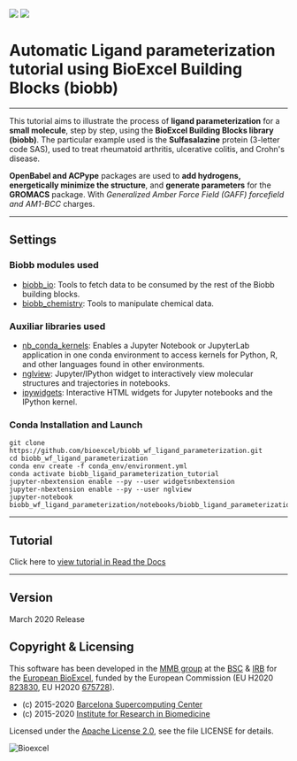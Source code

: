 [![](https://readthedocs.org/projects/biobb-wf-ligand-parameterization/badge/?version=latest)](https://biobb-wf-ligand-parameterization.readthedocs.io/en/latest/?badge=latest)
[![](https://mybinder.org/badge_logo.svg)](https://mybinder.org/v2/gh/bioexcel/biobb_wf_ligand_parameterization/master?filepath=biobb_wf_ligand_parameterization%2Fnotebooks%2Fbiobb_ligand_parameterization_tutorial.ipynb)

# Automatic Ligand parameterization tutorial using BioExcel Building Blocks (biobb)

***

This tutorial aims to illustrate the process of **ligand parameterization** for a **small molecule**, step by step, using the **BioExcel Building Blocks library (biobb)**. The particular example used is the **Sulfasalazine** protein (3-letter code SAS), used to treat rheumatoid arthritis, ulcerative colitis, and Crohn's disease.

**OpenBabel and ACPype** packages are used to **add hydrogens, energetically minimize the structure**, and **generate parameters** for the **GROMACS** package. With *Generalized Amber Force Field (GAFF) forcefield and AM1-BCC* charges.

***

## Settings

### Biobb modules used

* [biobb_io](https://github.com/bioexcel/biobb_io): Tools to fetch data to be consumed by the rest of the Biobb building blocks.
* [biobb_chemistry](https://github.com/bioexcel/biobb_chemistry): Tools to manipulate chemical data.

### Auxiliar libraries used

* [nb_conda_kernels](https://github.com/Anaconda-Platform/nb_conda_kernels): Enables a Jupyter Notebook or JupyterLab application in one conda environment to access kernels for Python, R, and other languages found in other environments.
* [nglview](http://nglviewer.org/#nglview): Jupyter/IPython widget to interactively view molecular structures and trajectories in notebooks.
* [ipywidgets](https://github.com/jupyter-widgets/ipywidgets): Interactive HTML widgets for Jupyter notebooks and the IPython kernel.

### Conda Installation and Launch

```console
git clone https://github.com/bioexcel/biobb_wf_ligand_parameterization.git
cd biobb_wf_ligand_parameterization
conda env create -f conda_env/environment.yml
conda activate biobb_ligand_parameterization_tutorial
jupyter-nbextension enable --py --user widgetsnbextension
jupyter-nbextension enable --py --user nglview
jupyter-notebook biobb_wf_ligand_parameterization/notebooks/biobb_ligand_parameterization_tutorial.ipynb
```

***

## Tutorial

Click here to [view tutorial in Read the Docs](https://biobb-wf-ligand-parameterization.readthedocs.io/en/latest/index.html)

***

## Version
March 2020 Release

## Copyright & Licensing
This software has been developed in the [MMB group](http://mmb.irbbarcelona.org) at the [BSC](http://www.bsc.es/) & [IRB](https://www.irbbarcelona.org/) for the [European BioExcel](http://bioexcel.eu/), funded by the European Commission (EU H2020 [823830](http://cordis.europa.eu/projects/823830), EU H2020 [675728](http://cordis.europa.eu/projects/675728)).

* (c) 2015-2020 [Barcelona Supercomputing Center](https://www.bsc.es/)
* (c) 2015-2020 [Institute for Research in Biomedicine](https://www.irbbarcelona.org/)

Licensed under the
[Apache License 2.0](https://www.apache.org/licenses/LICENSE-2.0), see the file LICENSE for details.

![](https://bioexcel.eu/wp-content/uploads/2019/04/Bioexcell_logo_1080px_transp.png "Bioexcel")
